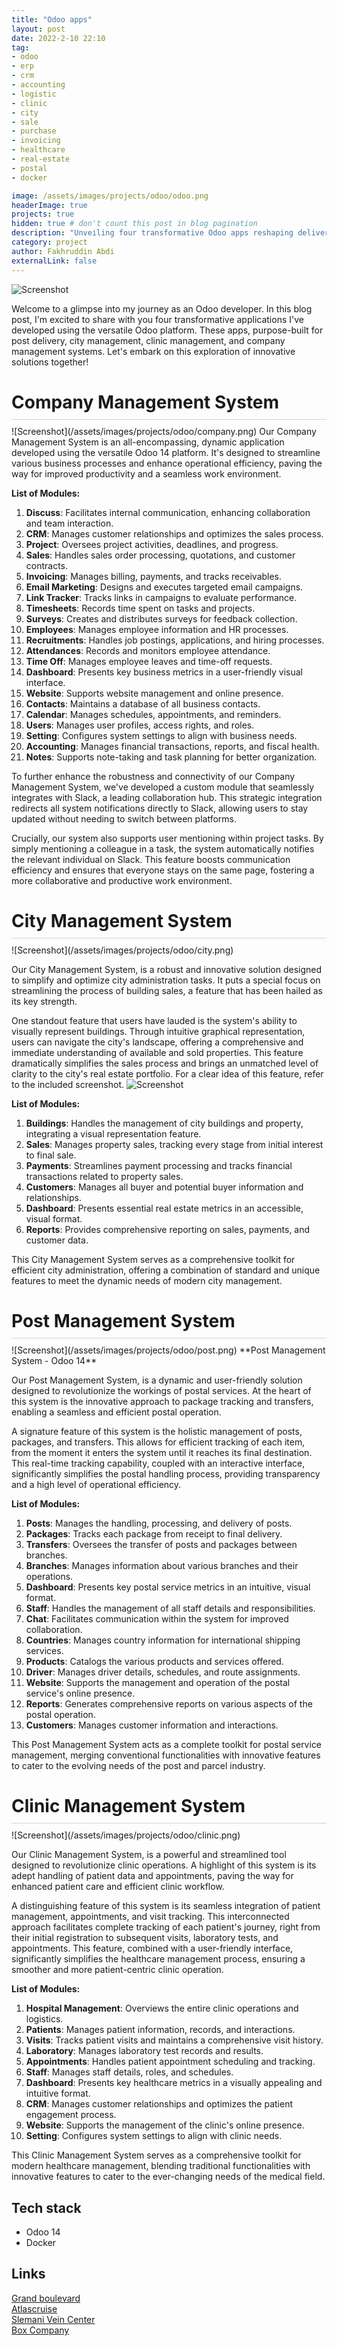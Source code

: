```yaml
---
title: "Odoo apps"
layout: post
date: 2022-2-10 22:10
tag: 
- odoo
- erp
- crm
- accounting
- logistic
- clinic
- city
- sale
- purchase
- invoicing
- healthcare
- real-estate
- postal
- docker

image: /assets/images/projects/odoo/odoo.png
headerImage: true
projects: true
hidden: true # don't count this post in blog pagination
description: "Unveiling four transformative Odoo apps reshaping delivery, city, clinic, and company management"
category: project
author: Fakhruddin Abdi
externalLink: false
---
```


![Screenshot](/assets/images/projects/odoo/odoo-erp.png)

Welcome to a glimpse into my journey as an Odoo developer. In this blog post, I'm excited to share with you four transformative applications I've developed using the versatile Odoo platform. These apps, purpose-built for post delivery, city management, clinic management, and company management systems.  Let's embark on this exploration of innovative solutions together!

<h1 style="text-align: left; border-bottom: 1px solid lightgray; padding-bottom: 10px; margin-bottom: 10px;"> 
	Company Management System
</h1>
![Screenshot](/assets/images/projects/odoo/company.png)
Our Company Management System is an all-encompassing, dynamic application developed using the versatile Odoo 14 platform. It's designed to streamline various business processes and enhance operational efficiency, paving the way for improved productivity and a seamless work environment.

**List of Modules:**

1. **Discuss**: Facilitates internal communication, enhancing collaboration and team interaction.
2. **CRM**: Manages customer relationships and optimizes the sales process.
3. **Project**: Oversees project activities, deadlines, and progress.
4. **Sales**: Handles sales order processing, quotations, and customer contracts.
5. **Invoicing**: Manages billing, payments, and tracks receivables.
6. **Email Marketing**: Designs and executes targeted email campaigns.
7. **Link Tracker**: Tracks links in campaigns to evaluate performance.
8. **Timesheets**: Records time spent on tasks and projects.
9. **Surveys**: Creates and distributes surveys for feedback collection.
10. **Employees**: Manages employee information and HR processes.
11. **Recruitments**: Handles job postings, applications, and hiring processes.
12. **Attendances**: Records and monitors employee attendance.
13. **Time Off**: Manages employee leaves and time-off requests.
14. **Dashboard**: Presents key business metrics in a user-friendly visual interface.
15. **Website**: Supports website management and online presence.
16. **Contacts**: Maintains a database of all business contacts.
17. **Calendar**: Manages schedules, appointments, and reminders.
18. **Users**: Manages user profiles, access rights, and roles.
19. **Setting**: Configures system settings to align with business needs.
20. **Accounting**: Manages financial transactions, reports, and fiscal health.
21. **Notes**: Supports note-taking and task planning for better organization. 

To further enhance the robustness and connectivity of our Company Management System, we've developed a custom module that seamlessly integrates with Slack, a leading collaboration hub. This strategic integration redirects all system notifications directly to Slack, allowing users to stay updated without needing to switch between platforms. 

Crucially, our system also supports user mentioning within project tasks. By simply mentioning a colleague in a task, the system automatically notifies the relevant individual on Slack. This feature boosts communication efficiency and ensures that everyone stays on the same page, fostering a more collaborative and productive work environment. 


<h1 style="text-align: left; border-bottom: 1px solid lightgray; padding-bottom: 10px; margin-bottom: 10px;"> 
	City Management System
</h1>
![Screenshot](/assets/images/projects/odoo/city.png)

Our City Management System, is a robust and innovative solution designed to simplify and optimize city administration tasks. It puts a special focus on streamlining the process of building sales, a feature that has been hailed as its key strength.

One standout feature that users have lauded is the system's ability to visually represent buildings. Through intuitive graphical representation, users can navigate the city's landscape, offering a comprehensive and immediate understanding of available and sold properties. This feature dramatically simplifies the sales process and brings an unmatched level of clarity to the city's real estate portfolio. For a clear idea of this feature, refer to the included screenshot.
![Screenshot](/assets/images/projects/odoo/buildings.png)


**List of Modules:**

1. **Buildings**: Handles the management of city buildings and property, integrating a visual representation feature.
2. **Sales**: Manages property sales, tracking every stage from initial interest to final sale.
3. **Payments**: Streamlines payment processing and tracks financial transactions related to property sales.
4. **Customers**: Manages all buyer and potential buyer information and relationships.
5. **Dashboard**: Presents essential real estate metrics in an accessible, visual format.
6. **Reports**: Provides comprehensive reporting on sales, payments, and customer data.

This City Management System serves as a comprehensive toolkit for efficient city administration, offering a combination of standard and unique features to meet the dynamic needs of modern city management.

<h1 style="text-align: left; border-bottom: 1px solid lightgray; padding-bottom: 10px; margin-bottom: 10px;"> 
	Post Management System
</h1>
![Screenshot](/assets/images/projects/odoo/post.png)
**Post Management System - Odoo 14**

Our Post Management System, is a dynamic and user-friendly solution designed to revolutionize the workings of postal services. At the heart of this system is the innovative approach to package tracking and transfers, enabling a seamless and efficient postal operation.

A signature feature of this system is the holistic management of posts, packages, and transfers. This allows for efficient tracking of each item, from the moment it enters the system until it reaches its final destination. This real-time tracking capability, coupled with an interactive interface, significantly simplifies the postal handling process, providing transparency and a high level of operational efficiency.

**List of Modules:**

1. **Posts**: Manages the handling, processing, and delivery of posts.
2. **Packages**: Tracks each package from receipt to final delivery.
3. **Transfers**: Oversees the transfer of posts and packages between branches.
4. **Branches**: Manages information about various branches and their operations.
5. **Dashboard**: Presents key postal service metrics in an intuitive, visual format.
6. **Staff**: Handles the management of all staff details and responsibilities.
7. **Chat**: Facilitates communication within the system for improved collaboration.
8. **Countries**: Manages country information for international shipping services.
9. **Products**: Catalogs the various products and services offered.
10. **Driver**: Manages driver details, schedules, and route assignments.
11. **Website**: Supports the management and operation of the postal service's online presence.
12. **Reports**: Generates comprehensive reports on various aspects of the postal operation.
13. **Customers**: Manages customer information and interactions.

This Post Management System acts as a complete toolkit for postal service management, merging conventional functionalities with innovative features to cater to the evolving needs of the post and parcel industry.

<h1 style="text-align: left; border-bottom: 1px solid lightgray; padding-bottom: 10px; margin-bottom: 10px;"> 
	Clinic Management System
</h1>
![Screenshot](/assets/images/projects/odoo/clinic.png)

Our Clinic Management System, is a powerful and streamlined tool designed to revolutionize clinic operations. A highlight of this system is its adept handling of patient data and appointments, paving the way for enhanced patient care and efficient clinic workflow.

A distinguishing feature of this system is its seamless integration of patient management, appointments, and visit tracking. This interconnected approach facilitates complete tracking of each patient's journey, right from their initial registration to subsequent visits, laboratory tests, and appointments. This feature, combined with a user-friendly interface, significantly simplifies the healthcare management process, ensuring a smoother and more patient-centric clinic operation.

**List of Modules:**

1. **Hospital Management**: Overviews the entire clinic operations and logistics.
2. **Patients**: Manages patient information, records, and interactions.
3. **Visits**: Tracks patient visits and maintains a comprehensive visit history.
4. **Laboratory**: Manages laboratory test records and results.
5. **Appointments**: Handles patient appointment scheduling and tracking.
6. **Staff**: Manages staff details, roles, and schedules.
7. **Dashboard**: Presents key healthcare metrics in a visually appealing and intuitive format.
8. **CRM**: Manages customer relationships and optimizes the patient engagement process.
9. **Website**: Supports the management of the clinic's online presence.
10. **Setting**: Configures system settings to align with clinic needs.

This Clinic Management System serves as a comprehensive toolkit for modern healthcare management, blending traditional functionalities with innovative features to cater to the ever-changing needs of the medical field.

## Tech stack

- Odoo 14
- Docker

## Links
[Grand boulevard](http://grandblvd.org) <br/>
[Atlascruise](https://atlascruise.net) <br/>
[Slemani Vein Center](http://slemaniveincenter.com) <br/>
[Box Company](https://company.boxads.co) <br/>

